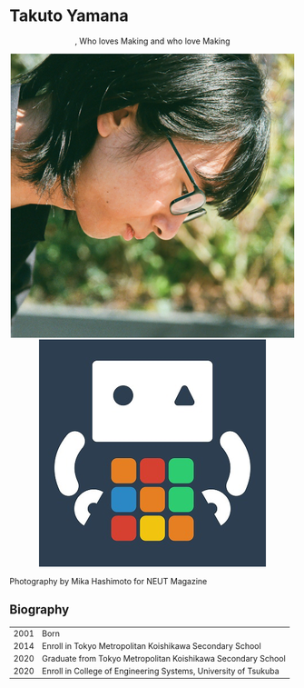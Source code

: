 # Takuto Yamana

<div style="text-align:center">, Who loves Making and who love Making</div>

<div style="text-align:center">

<img class="pic2" src="img/face.png" alt="Takuto Yamana"><img class="pic2" src="img/icon.jpg" alt="Nyanyan">

</div>

Photography by Mika Hashimoto for NEUT Magazine



## Biography

<div class="table_wrapper"><table><tbody>
<tr>
<td>2001</td>
<td>Born</td>
</tr>
<tr>
<td>2014</td>
<td>Enroll in Tokyo Metropolitan Koishikawa Secondary School</td>
</tr>
<tr>
<td>2020</td>
<td>Graduate from Tokyo Metropolitan Koishikawa Secondary School</td>
</tr>
<tr>
<td>2020</td>
<td>Enroll in College of Engineering Systems, University of Tsukuba</td>
</tr>
    </tbody></table></div>
